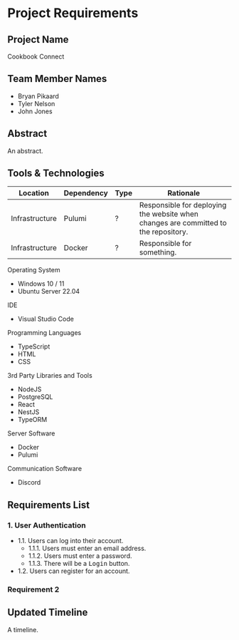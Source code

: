 # Project Requirements

## Project Name

Cookbook Connect

## Team Member Names

- Bryan Pikaard
- Tyler Nelson
- John Jones

## Abstract

An abstract.

## Tools & Technologies

Location | Dependency | Type | Rationale
-- | -- | -- | --
Infrastructure | Pulumi | ? | Responsible for deploying the website when changes are committed to the repository.
Infrastructure | Docker | ? | Responsible for something.

Operating System
- Windows 10 / 11
- Ubuntu Server 22.04

IDE
- Visual Studio Code

Programming Languages
- TypeScript
- HTML
- CSS

3rd Party Libraries and Tools
- NodeJS
- PostgreSQL
- React
- NestJS
- TypeORM

Server Software
- Docker
- Pulumi

Communication Software
- Discord

## Requirements List

### 1. User Authentication
- 1.1. Users can log into their account.
    - 1.1.1. Users must enter an email address.
    - 1.1.2. Users must enter a password.
    - 1.1.3. There will be a <kbd>Login</kbd> button.
- 1.2. Users can register for an account.


### Requirement 2

## Updated Timeline

A timeline.
